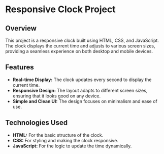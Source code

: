# Responsive Clock Project

## Overview
This project is a responsive clock built using HTML, CSS, and JavaScript. The clock displays the current time and adjusts to various screen sizes, providing a seamless experience on both desktop and mobile devices.

## Features
- **Real-time Display:** The clock updates every second to display the current time.
- **Responsive Design:** The layout adapts to different screen sizes, ensuring that it looks good on any device.
- **Simple and Clean UI:** The design focuses on minimalism and ease of use.

## Technologies Used
- **HTML:** For the basic structure of the clock.
- **CSS:** For styling and making the clock responsive.
- **JavaScript:** For the logic to update the time dynamically.


